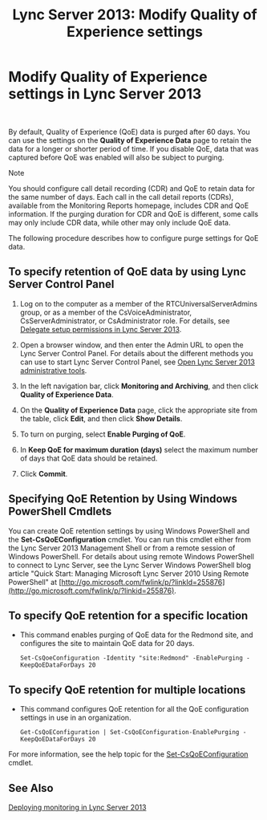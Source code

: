 ﻿---
title: 'Lync Server 2013: Modify Quality of Experience settings'
TOCTitle: Modify Quality of Experience settings
ms:assetid: a6b41de2-1466-4240-8a70-14ce6f0f3ddc
ms:mtpsurl: https://technet.microsoft.com/en-us/library/Gg182563(v=OCS.15)
ms:contentKeyID: 48184996
ms.date: 07/23/2014
mtps_version: v=OCS.15
---

# Modify Quality of Experience settings in Lync Server 2013

 


By default, Quality of Experience (QoE) data is purged after 60 days. You can use the settings on the **Quality of Experience Data** page to retain the data for a longer or shorter period of time. If you disable QoE, data that was captured before QoE was enabled will also be subject to purging.


> [!NOTE]
> You should configure call detail recording (CDR) and QoE to retain data for the same number of days. Each call in the call detail reports (CDRs), available from the Monitoring Reports homepage, includes CDR and QoE information. If the purging duration for CDR and QoE is different, some calls may only include CDR data, while other may only include QoE data.



The following procedure describes how to configure purge settings for QoE data.

## To specify retention of QoE data by using Lync Server Control Panel

1.  Log on to the computer as a member of the RTCUniversalServerAdmins group, or as a member of the CsVoiceAdministrator, CsServerAdministrator, or CsAdministrator role. For details, see [Delegate setup permissions in Lync Server 2013](lync-server-2013-delegate-setup-permissions.md).

2.  Open a browser window, and then enter the Admin URL to open the Lync Server Control Panel. For details about the different methods you can use to start Lync Server Control Panel, see [Open Lync Server 2013 administrative tools](lync-server-2013-open-lync-server-administrative-tools.md).

3.  In the left navigation bar, click **Monitoring and Archiving**, and then click **Quality of Experience Data**.

4.  On the **Quality of Experience Data** page, click the appropriate site from the table, click **Edit**, and then click **Show Details**.

5.  To turn on purging, select **Enable Purging of QoE**.

6.  In **Keep QoE for maximum duration (days)** select the maximum number of days that QoE data should be retained.

7.  Click **Commit**.

## Specifying QoE Retention by Using Windows PowerShell Cmdlets

You can create QoE retention settings by using Windows PowerShell and the **Set-CsQoEConfiguration** cmdlet. You can run this cmdlet either from the Lync Server 2013 Management Shell or from a remote session of Windows PowerShell. For details about using remote Windows PowerShell to connect to Lync Server, see the Lync Server Windows PowerShell blog article "Quick Start: Managing Microsoft Lync Server 2010 Using Remote PowerShell" at [http://go.microsoft.com/fwlink/p/?linkId=255876](http://go.microsoft.com/fwlink/p/?linkid=255876).

## To specify QoE retention for a specific location

  - This command enables purging of QoE data for the Redmond site, and configures the site to maintain QoE data for 20 days.
    
        Set-CsQoeConfiguration -Identity "site:Redmond" -EnablePurging -KeepQoEDataForDays 20

## To specify QoE retention for multiple locations

  - This command configures QoE retention for all the QoE configuration settings in use in an organization.
    
        Get-CsQoEConfiguration | Set-CsQoEConfiguration-EnablePurging -KeepQoEDataForDays 20 

For more information, see the help topic for the [Set-CsQoEConfiguration](https://technet.microsoft.com/en-us/library/gg398245\(v=ocs.15\)) cmdlet.

## See Also


[Deploying monitoring in Lync Server 2013](lync-server-2013-deploying-monitoring.md)

